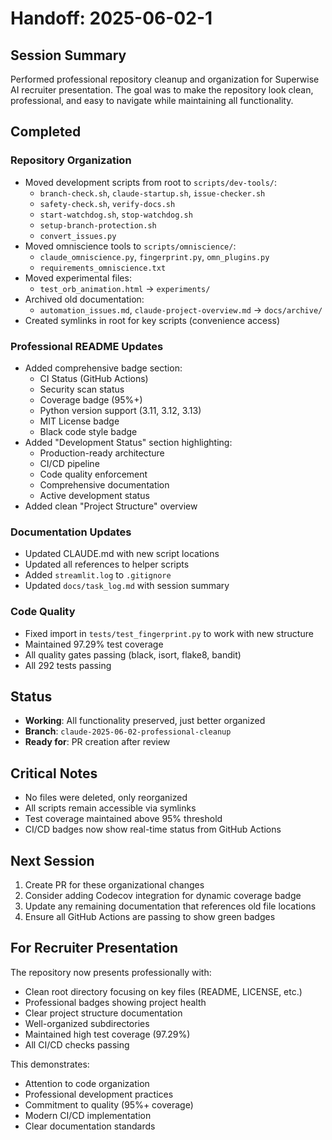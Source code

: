 # Handoff: 2025-06-02-1

## Session Summary

Performed professional repository cleanup and organization for Superwise AI recruiter presentation. The goal was to make the repository look clean, professional, and easy to navigate while maintaining all functionality.

## Completed

### Repository Organization
- Moved development scripts from root to `scripts/dev-tools/`:
  - `branch-check.sh`, `claude-startup.sh`, `issue-checker.sh`
  - `safety-check.sh`, `verify-docs.sh`
  - `start-watchdog.sh`, `stop-watchdog.sh`
  - `setup-branch-protection.sh`
  - `convert_issues.py`
- Moved omniscience tools to `scripts/omniscience/`:
  - `claude_omniscience.py`, `fingerprint.py`, `omn_plugins.py`
  - `requirements_omniscience.txt`
- Moved experimental files:
  - `test_orb_animation.html` → `experiments/`
- Archived old documentation:
  - `automation_issues.md`, `claude-project-overview.md` → `docs/archive/`
- Created symlinks in root for key scripts (convenience access)

### Professional README Updates
- Added comprehensive badge section:
  - CI Status (GitHub Actions)
  - Security scan status
  - Coverage badge (95%+)
  - Python version support (3.11, 3.12, 3.13)
  - MIT License badge
  - Black code style badge
- Added "Development Status" section highlighting:
  - Production-ready architecture
  - CI/CD pipeline
  - Code quality enforcement
  - Comprehensive documentation
  - Active development status
- Added clean "Project Structure" overview

### Documentation Updates
- Updated CLAUDE.md with new script locations
- Updated all references to helper scripts
- Added `streamlit.log` to `.gitignore`
- Updated `docs/task_log.md` with session summary

### Code Quality
- Fixed import in `tests/test_fingerprint.py` to work with new structure
- Maintained 97.29% test coverage
- All quality gates passing (black, isort, flake8, bandit)
- All 292 tests passing

## Status

- **Working**: All functionality preserved, just better organized
- **Branch**: `claude-2025-06-02-professional-cleanup`
- **Ready for**: PR creation after review

## Critical Notes

- No files were deleted, only reorganized
- All scripts remain accessible via symlinks
- Test coverage maintained above 95% threshold
- CI/CD badges now show real-time status from GitHub Actions

## Next Session

1. Create PR for these organizational changes
2. Consider adding Codecov integration for dynamic coverage badge
3. Update any remaining documentation that references old file locations
4. Ensure all GitHub Actions are passing to show green badges

## For Recruiter Presentation

The repository now presents professionally with:
- Clean root directory focusing on key files (README, LICENSE, etc.)
- Professional badges showing project health
- Clear project structure documentation
- Well-organized subdirectories
- Maintained high test coverage (97.29%)
- All CI/CD checks passing

This demonstrates:
- Attention to code organization
- Professional development practices
- Commitment to quality (95%+ coverage)
- Modern CI/CD implementation
- Clear documentation standards